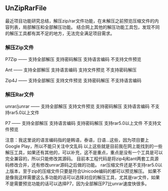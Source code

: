 ## UnZipRarFile
最近项目功能研究总结，解压zip/rar文件功能，在未解压之前预览压缩文件的内容列表，局部解压和全部解压功能。 结合网上其他的解压功能工具包，发现不同的解压工具都有其不足的地方，无法完全满足项目需求。

### 解压Zip文件
P7Zip —— 支持全部解压 支持密码解压 支持语言编码 不支持文件预览

Ant —— 支持全部解压 支持语言编码 支持文件预览 不支持密码解压

Zip4J —— 支持全部解压 支持文件预览 支持密码解压 不支持语言编码

### 解压Rar文件
unrar/junrar —— 支持全部解压 支持文件预览 支持密码解压 支持语言编码 不支持rar5.0以上文件

P7 —— 支持全部解压 支持语言编码 支持密码解压 支持rar5.0以上文件 不支持文件预览

注意：我这里说的语言编码指的是韩语，泰语，日语...这些，因为项目要上Google Play，所以不能只关注中文乱码
以上这些就是目前我在网上能找到的一些解压工具，如果还有其他的，可以补充，这不是重点，重点是没有一个工具是可以完全兼容的，所以只能修改其源码。 
目前本工程代码是将zip4j和ant两套工具源码修改合并，还有修改unrar源码之后做的功能。 
rar压缩文件还是不支持rar5.0以上版本，至于zip的压缩文件只要是符合Unicode编码的都可以预览解压。 
如果不是像我这样需要这么多功能的话可以选择对应的解压工具，尤其是rar文件，如果不是需要预览功能的话可以选择P7，因为全部解压P7比unrar速度快很多。

